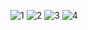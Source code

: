 





![1](https://user-images.githubusercontent.com/104752202/186064864-5bd46918-98ab-4d17-8780-676c56be475c.png)
![2](https://user-images.githubusercontent.com/104752202/186064867-55a7ccd8-8abc-4661-8226-e25b480fe29a.png)
![3](https://user-images.githubusercontent.com/104752202/186064870-396fe988-cf5e-4336-a865-6ffc27279b64.png)
![4](https://user-images.githubusercontent.com/104752202/186064872-f7080679-327f-4a09-be63-ba2b5e47531a.png)
